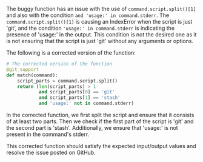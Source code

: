 The buggy function has an issue with the use of `command.script.split()[1]` and also with the condition `and 'usage:' in command.stderr`. The `command.script.split()[1]` is causing an IndexError when the script is just 'git’, and the condition `'usage:' in command.stderr` is indicating the presence of 'usage:' in the output. This condition is not the desired one as it is not ensuring that the script is just 'git' without any arguments or options.

The following is a corrected version of the function:

```python
# The corrected version of the function
@git_support
def match(command):
    script_parts = command.script.split()
    return (len(script_parts) > 1 
            and script_parts[0] == 'git' 
            and script_parts[1] == 'stash'
            and 'usage:' not in command.stderr)
```

In the corrected function, we first split the script and ensure that it consists of at least two parts. Then we check if the first part of the script is 'git' and the second part is 'stash'. Additionally, we ensure that 'usage:' is not present in the command's stderr.

This corrected function should satisfy the expected input/output values and resolve the issue posted on GitHub.